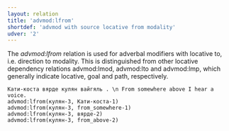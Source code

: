 ```yaml
---
layout: relation
title: 'advmod:lfrom'
shortdef: 'advmod with source locative from modality'
udver: '2'
---
```


The _advmod:lfrom_ relation is used for adverbal modifiers with locative to, i.e. direction to modality.
This is distinguished from other locative dependency relations advmod:lmod, advmod:lto and advmod:lmp,
which generally indicate locative, goal and path, respectively.

~~~ sdparse
Кати-коста вярде кулян вайгяль . \n From somewhere above I hear	a voice.
advmod:lfrom(кулян-3, Кати-коста-1)
advmod:lfrom(кулян-3, from_somewhere-1)
advmod:lfrom(кулян-3, вярде-2)
advmod:lfrom(кулян-3, from_above-2)


~~~

<!-- Interlanguage links updated Po 6. listopadu 2023, 21:42:22 CET -->
